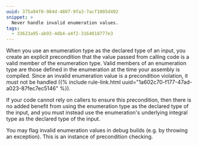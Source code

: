 ```yaml
---
uuid: 375a94f0-984d-4807-9fa3-7acf1005d492
snippet: >
  Never handle invalid enumeration values.
tags:
  - 33623a95-ab93-4db4-a4f2-3164018777e3
---
```


When you use an enumeration type as the declared type of an input, you
create an explicit precondition that the value passed from calling code
is a valid member of the enumeration type. Valid members of an
enumeration type are those defined in the enumeration at the time your
assembly is compiled. Since an invalid enumeration value is a
precondition violation, it must not be handled ({% include
rule-link.html uuid="1a602c70-f177-47ad-a023-87fec7ec5146" %}).

If your code cannot rely on callers to ensure this precondition, then
there is no added benefit from using the enumeration type as the
declared type of the input, and you must instead use the enumeration's
underlying integral type as the declared type of the input.

You may flag invalid enumeration values in debug builds (e.g. by
throwing an exception). This is an instance of precondition checking.
